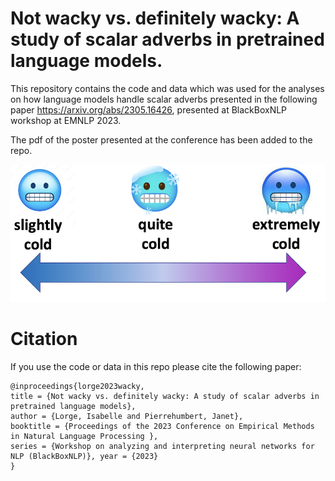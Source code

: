 # Not wacky vs. definitely wacky: A study of scalar adverbs in pretrained language models.

This repository contains the code and data which was used for the analyses on how language models handle scalar adverbs presented in the following paper https://arxiv.org/abs/2305.16426, presented at BlackBoxNLP workshop at EMNLP 2023. 

The pdf of the poster presented at the conference has been added to the repo. 

![Alt text](scale.png "Scale")

<!-- &nbsp;&nbsp;&nbsp;&nbsp;&nbsp;&nbsp;&nbsp;&nbsp;&nbsp;&nbsp;&nbsp;&nbsp;&nbsp;&nbsp;&nbsp;&nbsp;&nbsp;&nbsp;&nbsp;&nbsp;<img src="scale.png" width="400" height="150"> -->


# Citation
If you use the code or data in this repo please cite the following paper:
```
@inproceedings{lorge2023wacky,
title = {Not wacky vs. definitely wacky: A study of scalar adverbs in pretrained language models}, 
author = {Lorge, Isabelle and Pierrehumbert, Janet}, 
booktitle = {Proceedings of the 2023 Conference on Empirical Methods in Natural Language Processing },
series = {Workshop on analyzing and interpreting neural networks for NLP (BlackBoxNLP)}, year = {2023}
}
```
